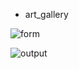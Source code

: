*  art_gallery 

![form](https://i.ibb.co/yYX8Pbx/registration-form.jpg)

![output](https://i.ibb.co/W6vsrJK/artist-data.jpg)
